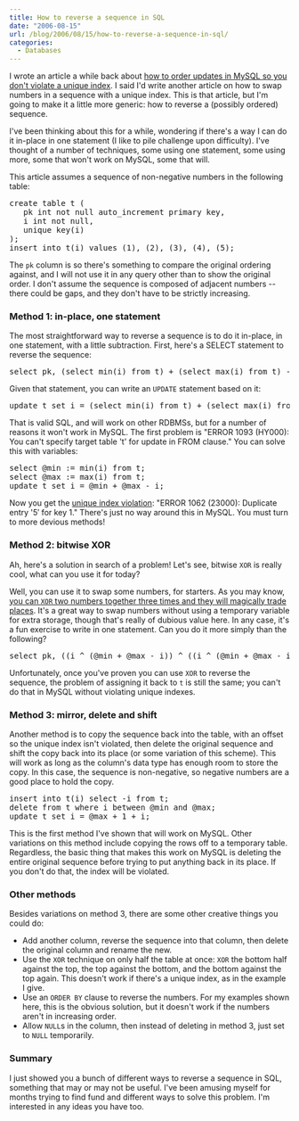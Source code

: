 ```yaml
---
title: How to reverse a sequence in SQL
date: "2006-08-15"
url: /blog/2006/08/15/how-to-reverse-a-sequence-in-sql/
categories:
  - Databases
---
```

I wrote an article a while back about [how to order updates in MySQL so you don't violate a unique index](/blog/2006/06/16/how-to-avoid-unique-index-violations-on-updates-in-mysql/). I said I'd write another article on how to swap numbers in a sequence with a unique index. This is that article, but I'm going to make it a little more generic: how to reverse a (possibly ordered) sequence.

I've been thinking about this for a while, wondering if there's a way I can do it in-place in one statement (I like to pile challenge upon difficulty). I've thought of a number of techniques, some using one statement, some using more, some that won't work on MySQL, some that will.

This article assumes a sequence of non-negative numbers in the following table:

<pre>create table t (
   pk int not null auto_increment primary key,
   i int not null,
   unique key(i)
);
insert into t(i) values (1), (2), (3), (4), (5);</pre>

The `pk` column is so there's something to compare the original ordering against, and I will not use it in any query other than to show the original order. I don't assume the sequence is composed of adjacent numbers -- there could be gaps, and they don't have to be strictly increasing.

### Method 1: in-place, one statement

The most straightforward way to reverse a sequence is to do it in-place, in one statement, with a little subtraction. First, here's a SELECT statement to reverse the sequence:

<pre>select pk, (select min(i) from t) + (select max(i) from t) - i from t;</pre>

Given that statement, you can write an `UPDATE` statement based on it:

<pre>update t set i = (select min(i) from t) + (select max(i) from t) - i;</pre>

That is valid SQL, and will work on other RDBMSs, but for a number of reasons it won't work in MySQL. The first problem is "ERROR 1093 (HY000): You can't specify target table 't' for update in FROM clause." You can solve this with variables:

<pre>select @min := min(i) from t;
select @max := max(i) from t;
update t set i = @min + @max - i;</pre>

Now you get the [unique index violation](/blog/2006/06/16/how-to-avoid-unique-index-violations-on-updates-in-mysql/): "ERROR 1062 (23000): Duplicate entry '5&#8242; for key 1." There's just no way around this in MySQL. You must turn to more devious methods!

### Method 2: bitwise XOR

Ah, here's a solution in search of a problem! Let's see, bitwise `XOR` is really cool, what can you use it for today?

Well, you can use it to swap some numbers, for starters. As you may know, [you can `XOR` two numbers together three times and they will magically trade places](/blog/2005/09/28/bitwise-arithmetic/). It's a great way to swap numbers without using a temporary variable for extra storage, though that's really of dubious value here. In any case, it's a fun exercise to write in one statement. Can you do it more simply than the following?

<pre>select pk, ((i ^ (@min + @max - i)) ^ ((i ^ (@min + @max - i)) ^ (@min + @max - i))) from t;</pre>

Unfortunately, once you've proven you can use `XOR` to reverse the sequence, the problem of assigning it back to `t` is still the same; you can't do that in MySQL without violating unique indexes.

### Method 3: mirror, delete and shift

Another method is to copy the sequence back into the table, with an offset so the unique index isn't violated, then delete the original sequence and shift the copy back into its place (or some variation of this scheme). This will work as long as the column's data type has enough room to store the copy. In this case, the sequence is non-negative, so negative numbers are a good place to hold the copy. 
<pre>insert into t(i) select -i from t;
delete from t where i between @min and @max;
update t set i = @max + 1 + i;</pre>

This is the first method I've shown that will work on MySQL. Other variations on this method include copying the rows off to a temporary table. Regardless, the basic thing that makes this work on MySQL is deleting the entire original sequence before trying to put anything back in its place. If you don't do that, the index will be violated.

### Other methods

Besides variations on method 3, there are some other creative things you could do:

*   Add another column, reverse the sequence into that column, then delete the original column and rename the new.
*   Use the `XOR` technique on only half the table at once: `XOR` the bottom half against the top, the top against the bottom, and the bottom against the top again. This doesn't work if there's a unique index, as in the example I give.
*   Use an `ORDER BY` clause to reverse the numbers. For my examples shown here, this is the obvious solution, but it doesn't work if the numbers aren't in increasing order.
*   Allow `NULL`s in the column, then instead of deleting in method 3, just set to `NULL` temporarily.

### Summary

I just showed you a bunch of different ways to reverse a sequence in SQL, something that may or may not be useful. I've been amusing myself for months trying to find fund and different ways to solve this problem. I'm interested in any ideas you have too.



